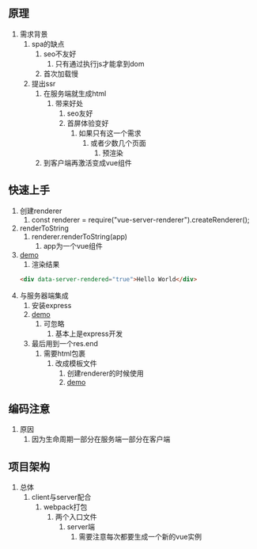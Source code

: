## 原理
1. 需求背景
   1. spa的缺点
      1. seo不友好
         1. 只有通过执行js才能拿到dom
      2. 首次加载慢
   2. 提出ssr
      1. 在服务端就生成html
         1. 带来好处
            1. seo友好
            2. 首屏体验变好
               1. 如果只有这一个需求
                  1. 或者少数几个页面
                     1. 预渲染
      2. 到客户端再激活变成vue组件
## 快速上手
1. 创建renderer 
   1. const renderer = require("vue-server-renderer").createRenderer();
2. renderToString
   1. renderer.renderToString(app)
      1. app为一个vue组件
3. [demo](main.js)
   1. 渲染结果
   ```html
   <div data-server-rendered="true">Hello World</div>
   ```
4. 与服务器端集成
   1. 安装express
   2. [demo](server.js)
      1. 可忽略
         1. 基本上是express开发
   3. 最后用到一个res.end
      1. 需要html包裹
         1. 改成模板文件
            1. 创建renderer的时候使用
            2. [demo](./server2.js)
## 编码注意
1. 原因
   1.  因为生命周期一部分在服务端一部分在客户端
## 项目架构
1. 总体
   1. client与server配合
      1. webpack打包
         1. 两个入口文件
            1. server端
               1. 需要注意每次都要生成一个新的vue实例